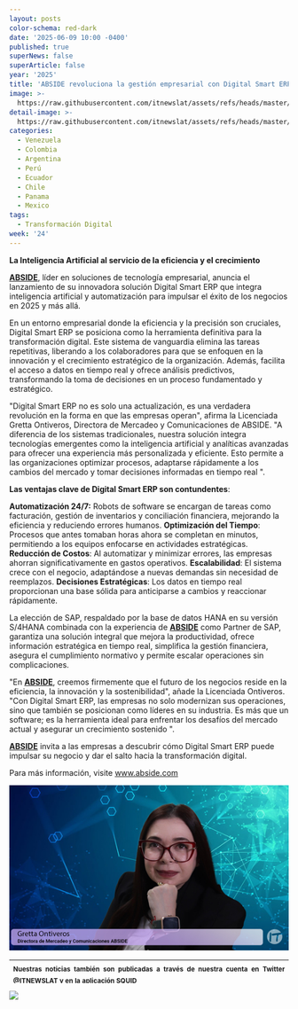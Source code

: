 ```yaml
---
layout: posts
color-schema: red-dark
date: '2025-06-09 10:00 -0400'
published: true
superNews: false
superArticle: false
year: '2025'
title: 'ABSIDE revoluciona la gestión empresarial con Digital Smart ERP '
image: >-
  https://raw.githubusercontent.com/itnewslat/assets/refs/heads/master/img/540x320/Gretta-Ontiveros-a-p.jpg
detail-image: >-
  https://raw.githubusercontent.com/itnewslat/assets/refs/heads/master/img/1024x680/Gretta-Ontiveros-a-g.jpg
categories:
  - Venezuela
  - Colombia
  - Argentina
  - Perú
  - Ecuador
  - Chile
  - Panama
  - Mexico
tags:
  - Transformación Digital
week: '24'
---
```

**La Inteligencia Artificial al servicio de la eficiencia y el crecimiento**

**[ABSIDE](www.abside.com)**, líder en soluciones de tecnología empresarial, anuncia el lanzamiento de su innovadora solución Digital Smart ERP que integra inteligencia artificial y automatización para impulsar el éxito de los negocios en 2025 y más allá.

En un entorno empresarial donde la eficiencia y la precisión son cruciales, Digital Smart ERP se posiciona como la herramienta definitiva para la transformación digital. Este sistema de vanguardia elimina las tareas repetitivas, liberando a los colaboradores para que se enfoquen en la innovación y el crecimiento estratégico de la organización. Además, facilita el acceso a datos en tiempo real y ofrece análisis predictivos, transformando la toma de decisiones en un proceso fundamentado y estratégico.

"Digital Smart ERP no es solo una actualización, es una verdadera revolución en la forma en que las empresas operan", afirma la Licenciada Gretta Ontiveros, Directora de Mercadeo y Comunicaciones de ABSIDE. "A diferencia de los sistemas tradicionales, nuestra solución integra tecnologías emergentes como la inteligencia artificial y analíticas avanzadas para ofrecer una experiencia más personalizada y eficiente. Esto permite a las organizaciones optimizar procesos, adaptarse rápidamente a los cambios del mercado y tomar decisiones informadas en tiempo real ".

**Las ventajas clave de Digital Smart ERP son contundentes**:

**Automatización 24/7:** Robots de software se encargan de tareas como facturación, gestión de inventarios y conciliación financiera, mejorando la eficiencia y reduciendo errores humanos.
**Optimización del Tiempo**: Procesos que antes tomaban horas ahora se completan en minutos, permitiendo a los equipos enfocarse en actividades estratégicas.
**Reducción de Costos**: Al automatizar y minimizar errores, las empresas ahorran significativamente en gastos operativos.
**Escalabilidad**: El sistema crece con el negocio, adaptándose a nuevas demandas sin necesidad de reemplazos.
**Decisiones Estratégicas**: Los datos en tiempo real proporcionan una base sólida para anticiparse a cambios y reaccionar rápidamente.

La elección de SAP, respaldado por la base de datos HANA en su versión S/4HANA combinada con la experiencia de **[ABSIDE](www.abside.com)** como Partner de SAP, garantiza una solución integral que mejora la productividad, ofrece información estratégica en tiempo real, simplifica la gestión financiera, asegura el cumplimiento normativo y permite escalar operaciones sin complicaciones.

"En **[ABSIDE](www.abside.com)**, creemos firmemente que el futuro de los negocios reside en la eficiencia, la innovación y la sostenibilidad", añade la Licenciada Ontiveros. "Con Digital Smart ERP, las empresas no solo modernizan sus operaciones, sino que también se posicionan como líderes en su industria. Es más que un software; es la herramienta ideal para enfrentar los desafíos del mercado actual y asegurar un crecimiento sostenido ".

**[ABSIDE](www.abside.com)** invita a las empresas a descubrir cómo Digital Smart ERP puede impulsar su negocio y dar el salto hacia la transformación digital. 

Para más información, visite www.abside.com

![](https://raw.githubusercontent.com/itnewslat/assets/refs/heads/master/img/540x320/Gretta-Ontiveros-a-p.jpg)

<table style="height: 42px;" width="569">
<tbody>
<tr>
<td style="text-align: justify;"><sub><strong>Nuestras noticias también son publicadas a través de nuestra cuenta en Twitter <a href="https://twitter.com/itnewslat?lang=es">@ITNEWSLAT</a> y en la aplicación <a href="https://squidapp.co/en/">SQUID</a></strong></sub></td>
</tr>
</tbody>
</table>

<img src="https://tracker.metricool.com/c3po.jpg?hash=56f88a41e39ab42c063cc51676587a04"/>